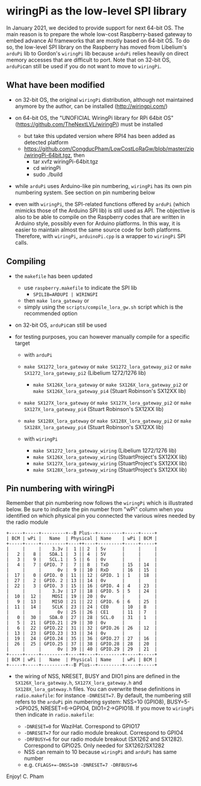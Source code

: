 wiringPi as the low-level SPI library
=====================================

In January 2021, we decided to provide support for next 64-bit OS. The main reason is to prepare the whole low-cost Raspberry-based gateway to embed advance AI frameworks that are mostly based on 64-bit OS. To do so, the low-level SPI library on the Raspberry has moved from Libelium's `arduPi` lib to Gordon's `wiringPi` lib because `arduPi` relies heavily on direct memory accesses that are difficult to port. Note that on 32-bit OS, `arduPi`can still be used if you do not want to move to `wiringPi`.
	
What have been modified
----------------------- 

- on 32-bit OS, the original `wiringPi` distribution, although not maintained anymore by the author, can be installed (http://wiringpi.com/)

- on 64-bit OS, the "UNOFICIAL WiringPi library for RPi 64bit OS" (https://github.com/TheNextLVL/wiringPi) must be installed
	- but take this updated version where RPI4 has been added as detected platform
	- https://github.com/CongducPham/LowCostLoRaGw/blob/master/zip/wiringPi-64bit.tgz, then
		- tar xvfz wiringPi-64bit.tgz
		- cd wiringPi
		- sudo ./build
		
- while `arduPi` uses Arduino-like pin numbering, `wiringPi` has its own pin numbering system. See section on pin numbering below

- even with `wiringPi`, the SPI-related functions offered by `arduPi` (which mimicks those of the Arduino SPI lib) is still used as API. The objective is also to be able to compile on the Raspberry codes that are written in Arduino style, possibly even for Arduino platforms. In this way, it is easier to maintain almost the same source code for both platforms. Therefore, with `wiringPi`, `arduinoPi.cpp` is a wrapper to `wiringPi` SPI calls.

Compiling
---------
		
- the `makefile` has been updated
	- use `raspberry.makefile` to indicate the SPI lib
		- `SPILIB=ARDUPI | WIRINGPI`
  - then `make lora_gateway` or
  - simply using the `scripts/compile_lora_gw.sh` script which is the recommended option		

- on 32-bit OS, `arduPi`can still be used 

- for testing purposes, you can however manually compile for a specific target
	- with `arduPi`
  	- `make SX1272_lora_gateway` or `make SX1272_lora_gateway_pi2` or `make SX1272_lora_gateway_pi2` (Libelium 1272/1276 lib)
		- `make SX126X_lora_gateway` or `make SX126X_lora_gateway_pi2` or `make SX126X_lora_gateway_pi4` (Stuart Robinson's SX12XX lib)	
  	- `make SX127X_lora_gateway` or `make SX127X_lora_gateway_pi2` or `make SX127X_lora_gateway_pi4` (Stuart Robinson's SX12XX lib)	
  	- `make SX128X_lora_gateway` or `make SX128X_lora_gateway_pi2` or `make SX128X_lora_gateway_pi4` (Stuart Robinson's SX12XX lib)	
	
	- with `wiringPi`
		- `make SX1272_lora_gateway_wiring` (Libelium 1272/1276 lib)
		- `make SX126X_lora_gateway_wiring` (StuartProject's SX12XX lib)	
		- `make SX127X_lora_gateway_wiring` (StuartProject's SX12XX lib)	
		- `make SX128X_lora_gateway_wiring` (StuartProject's SX12XX lib)

Pin numbering with wiringPi
---------------------------

Remember that pin numbering now follows the `wiringPi` which is illustrated below. Be sure to indicate the pin number from "wPi" column when you identified on which physical pin you connected the various wires needed by the radio module

```
+-----+-----+---------+--B Plus--+---------+-----+-----+
| BCM | wPi |   Name  | Physical | Name    | wPi | BCM |
+-----+-----+---------+----++----+---------+-----+-----+
|     |     |    3.3v |  1 || 2  | 5v      |     |     |
|   2 |   8 |   SDA.1 |  3 || 4  | 5V      |     |     |
|   3 |   9 |   SCL.1 |  5 || 6  | 0v      |     |     |
|   4 |   7 | GPIO. 7 |  7 || 8  | TxD     | 15  | 14  |
|     |     |      0v |  9 || 10 | RxD     | 16  | 15  |
|  17 |   0 | GPIO. 0 | 11 || 12 | GPIO. 1 | 1   | 18  |
|  27 |   2 | GPIO. 2 | 13 || 14 | 0v      |     |     |
|  22 |   3 | GPIO. 3 | 15 || 16 | GPIO. 4 | 4   | 23  |
|     |     |    3.3v | 17 || 18 | GPIO. 5 | 5   | 24  |
|  10 |  12 |    MOSI | 19 || 20 | 0v      |     |     |
|   9 |  13 |    MISO | 21 || 22 | GPIO. 6 | 6   | 25  |
|  11 |  14 |    SCLK | 23 || 24 | CE0     | 10  | 8   |
|     |     |      0v | 25 || 26 | CE1     | 11  | 7   |
|   0 |  30 |   SDA.0 | 27 || 28 | SCL.0   | 31  | 1   |
|   5 |  21 | GPIO.21 | 29 || 30 | 0v      |     |     |
|   6 |  22 | GPIO.22 | 31 || 32 | GPIO.26 | 26  | 12  |
|  13 |  23 | GPIO.23 | 33 || 34 | 0v      |     |     |
|  19 |  24 | GPIO.24 | 35 || 36 | GPIO.27 | 27  | 16  |
|  26 |  25 | GPIO.25 | 37 || 38 | GPIO.28 | 28  | 20  |
|     |     |      0v | 39 || 40 | GPIO.29 | 29  | 21  |
+-----+-----+---------+----++----+---------+-----+-----+
| BCM | wPi |   Name  | Physical | Name    | wPi | BCM |
+-----+-----+---------+--B Plus--+---------+-----+-----+
```

- the wiring of NSS, NRESET, BUSY and DIO1 pins are defined in the `SX126X_lora_gateway.h`, `SX127X_lora_gateway.h` and `SX128X_lora_gateway.h` files. You can overwrite these definitions in `radio.makefile`: for instance `-DNRESET=7`. By default, the numbering still refers to the `arduPi` pin numbering system: NSS=10 (GPIO8), BUSY=5->GPIO25, NRESET=6->GPIO4, DIO1=2->GPIO18. If you move to `wiringPi` then indicate in `radio.makefile`:

	- `-DNRESET=0` for WaziHat. Correspond to GPIO17
	- `-DNRESET=7` for our radio module breakout. Correspond to GPIO4
	- `-DRFBUSY=6` for our radio module breakout (SX1262 and SX1282). Correspond to GPIO25. Only needed for SX1262/SX1282 
	- NSS can remain to 10 because `wiringPi` and `arduPi` has same number
	- e.g. `CFLAGS+=-DNSS=10 -DNRESET=7 -DRFBUSY=6`

Enjoy!
C. Pham		